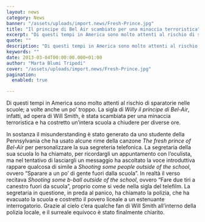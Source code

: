 ```yaml
---
layout: news
category: News
banner: "/assets/uploads/import.news/Fresh-Prince.jpg"
title: "Il principe di Bel Air scambiato per una minaccia terroristica"
excerpt: "Di questi tempi in America sono molto attenti al rischio di sparatorie nelle scuole; a volte anche un po’ troppo. La sigla di Willy il principe di Bel-Air, infatti, ad opera di Will Smith, è stata scambiata per una minaccia terroristica e ha costretto un’intera scuola a chiudere per diverse ore. In sostanza il misunderstanding [&hellip"
quote: ""
description: "Di questi tempi in America sono molto attenti al rischio di sparatorie nelle scuole; a volte anche un po’ troppo. La sigla di Willy il principe di Bel-Air, infatti, ad opera di Will Smith, è stata scambiata per una minaccia terroristica e ha costretto un’intera scuola a chiudere per diverse ore. In sostanza il misunderstanding [&hellip"
keywords: ""
date: 2013-03-04T00:00:00.000+01:00
author: "Marta Blumi Tripodi"
cover: "/assets/uploads/import.news/Fresh-Prince.jpg"
pagination:
  enabled: true

---
```


Di questi tempi in America sono molto attenti al rischio di sparatorie nelle scuole; a volte anche un po’ troppo. La sigla di _Willy il principe di Bel-Air_, infatti, ad opera di Will Smith, è stata scambiata per una minaccia terroristica e ha costretto un’intera scuola a chiudere per diverse ore.

In sostanza il misunderstanding è stato generato da uno studente della Pennsylvania che ha usato alcune rime della canzone _The fresh prince of Bel-Air_ per personalizzare la sua segreteria telefonica. La segretaria della sua scuola lo ha chiamato, per ricordargli un appuntamento con l’oculista, ma nel tentativo di lasciargli un messaggio ha ascoltato la voce introduttiva rappare qualcosa di simile a _Shooting some people outside of the school_, ovvero “Sparare a un po’ di gente fuori dalla scuola”. In realtà il verso recitava _Shooting some b-ball outside of the school_, ovvero “Fare due tiri a canestro fuori da scuola”, proprio come si vede nella sigla del telefilm. La segretaria in questione, in preda al panico, ha chiamato la polizia, che ha evacuato la scuola e costretto il povero liceale a un estenuante interrogatorio. Grazie al cielo c’era qualche fan di Will Smith all’interno della polizia locale, e il surreale equivoco è stato finalmente chiarito.